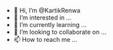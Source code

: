 - 👋 Hi, I’m @KartikRenwa
- 👀 I’m interested in ...
- 🌱 I’m currently learning ...
- 💞️ I’m looking to collaborate on ...
- 📫 How to reach me ...

<!---
KartikRenwa/KartikRenwa is a ✨ special ✨ repository because its `README.md` (this file) appears on your GitHub profile.
You can click the Preview link to take a look at your changes.
--->
